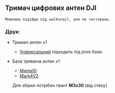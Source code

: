 ## Тримач цифрових антен DJI

    Можливо підійде під walksnail, але не тестовано.

### Друк:
- Тримач антен x1
    - [Універсальний](https://raw.githubusercontent.com/dmytr0/glory_to_ukraine/refs/heads/master/FPV_ANT_mount/manta10/v0.3/D_ant_mount_ditch_manta10_v0.3.stl) підходить під різні бази.
- База тримача антен x1
    - [Manta10](https://raw.githubusercontent.com/dmytr0/glory_to_ukraine/refs/heads/master/FPV_ANT_mount/manta10/v0.3/foldable_ant_mount_base_manta10_v0.3.stl)
    - [Mark4V2](https://raw.githubusercontent.com/dmytr0/glory_to_ukraine/refs/heads/master/FPV_ANT_mount/foldable_ant_mount_base_mark4_v0.3.stl)


    Для збірки потрібен гвинт **M3x30** (від стеку)